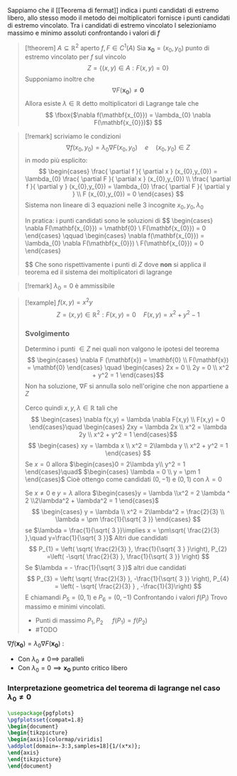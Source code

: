 Sappiamo che il [[Teorema di fermat]] indica i punti candidati di estremo libero, allo stesso modo il metodo dei moltiplicatori fornisce i punti candidati di estremo vincolato. Tra i candidati di estremo vincolato l selezioniamo massimo e minimo assoluti confrontando i valori di $f$

>[!theorem]
>$A \subseteq \mathbb{R}^2$ aperto $f,F \in C^1(A)$
>Sia $\mathbf{x_{0}} = (x_{0},y_{0})$ punto di estremo vincolato per $f$ sul vincolo
> $$ Z = \{(x,y) \in A : F(x,y) = 0\} $$
> Supponiamo inoltre che
> $$ \nabla F(\mathbf{x_{0}}) \neq \mathbf{0} $$
> Allora esiste $\lambda \in \mathbb{R}$ detto moltiplicatori di Lagrange tale che
>  $$ \fbox{$\nabla f(\mathbf{x_{0}}) = \lambda_{0} \nabla F(\mathbf{x_{0}})$} $$
> 

>[!remark] 
>scriviamo le condizioni
> $$ \nabla f(x_{0},y_{0}) = \lambda_{0} \nabla F(x_{0},y_{0})\quad e \quad(x_{0},y_{0}) \in Z $$
> in modo più esplicito:
> $$ \begin{cases}
> \frac{ \partial f }{ \partial x } (x_{0},y_{0}) = \lambda_{0} \frac{ \partial F }{ \partial x } (x_{0},y_{0}) \\
>\frac{ \partial f }{ \partial y } (x_{0},y_{0}) = \lambda_{0} \frac{ \partial F }{ \partial y } \\
F (x_{0},y_{0}) = 0 
>\end{cases} $$
>Sistema non lineare di 3 equazioni nelle 3 incognite $x_{0},y_{0},\lambda_{0}$
>
> In pratica:
> i punti candidati sono le soluzioni di 
> $$ \begin{cases}
> \nabla F(\mathbf{x_{0}}) = \mathbf{0} \\
F(\mathbf{x_{0}}) = 0
>\end{cases}
>\qquad
>\begin{cases}
>\nabla f(\mathbf{x_{0}}) = \lambda_{0} \nabla F(\mathbf{x_{0}}) \\
F(\mathbf{x_{0}}) = 0
>\end{cases}
>
>$$
>Che sono rispettivamente i punti di $Z$ dove **non** si applica il teorema ed il sistema dei moltiplicatori di lagrange



>[!remark] $\lambda_{0} = 0$ è ammissibile

>[!example]
>$f(x,y) = x^2y$
> $$ Z = {(x,y) \in \mathbb{R}^2 : F(x,y) = 0}\quad F(x,y) = x^2 +y^2 - 1 $$
> 
> ### Svolgimento
> Determino i punti $\in Z$ nei quali non valgono le ipotesi del teorema
>  $$ \begin{cases}
\nabla F (\mathbf{x}) = \mathbf{0} \\
F(\mathbf{x}) = \mathbf{0}
\end{cases}
\quad \begin{cases}
> 2x = 0 \\
2y = 0 \\
x^2 + y^2 = 1
\end{cases}$$
Non ha soluzione, $\nabla F$ si annulla solo nell'origine che non appartiene a $Z$
>
> Cerco quindi $x,y,\lambda \in \mathbb{R}$ tali che
> $$ \begin{cases}
>\nabla f(x,y) = \lambda \nabla F(x,y) \\
>F(x,y) = 0
\end{cases}\quad
\begin{cases}
>2xy = \lambda 2x \\
x^2 = \lambda 2y \\
>x^2 + y^2 = 1
\end{cases}$$
>$$ \begin{cases}
>xy = \lambda x \\
x^2 = 2\lambda y \\
x^2 + y^2 = 1
>\end{cases} $$
>Se $x = 0$ allora $\begin{cases}0 = 2\lambda y\\
>y^2 = 1
\end{cases}\quad$ $\begin{cases} \lambda = 0 \\
y = \pm 1
\end{cases}$
Cioè ottengo come candidati $(0,-1)$ e $(0,1)$ con $\lambda = 0$
>
>Se $x \neq 0$ e $y = \lambda$ allora $\begin{cases}y = \lambda
\\x^2 = 2 \lambda ^ 2
\\2\lambda^2 + \lambda^2 = 1
\end{cases}$
>$$ \begin{cases}
>y = \lambda \\
x^2 = 2\lambda^2 = \frac{2}{3} \\
\lambda = \pm \frac{1}{\sqrt{ 3 }}
>\end{cases} $$
>se $\lambda = \frac{1}{\sqrt{ 3 }}\implies x = \pm\sqrt{ \frac{2}{3} },\quad y=\frac{1}{\sqrt{ 3 }}$
>Altri due candidati
>$$ P_{1} = \left( \sqrt{ \frac{2}{3} }, \frac{1}{\sqrt{ 3 } }\right), P_{2} =\left( -\sqrt{ \frac{2}{3} }, \frac{1}{\sqrt{ 3 }}  \right) $$
>Se $\lambda = - \frac{1}{\sqrt{ 3 }}$ altri due candidati
>$$ P_{3} = \left( \sqrt{ \frac{2}{3} }, -\frac{1}{\sqrt{ 3 }} \right), P_{4} = \left( - \sqrt{ \frac{2}{3} } , -\frac{1}{3}\right)  $$
>E chiamandi $P_{5} = (0,1)$ e $P_{6} = (0,-1)$ 
>Confrontando i valori $f(P_{i})$
>Trovo massimo e minimi vincolati.
>- Punti di massimo $P_{1},P_{2}$ $\quad f(P_{1}) = f(P_{2})$
>- #TODO 


$\nabla f(\mathbf{x_{0}}) = \lambda_{0} \nabla F(\mathbf{x_{0}})$ :
- Con $\lambda_{0} \neq 0 \implies$ paralleli
- Con $\lambda_{0} = 0 \implies \mathbf{x_{0}}$ punto critico libero



### Interpretazione geometrica del teorema di lagrange nel caso $\lambda_{0} \neq 0$

```tikz
\usepackage{pgfplots}
\pgfplotsset{compat=1.8}
\begin{document}
\begin{tikzpicture}
\begin{axis}[colormap/viridis]
\addplot[domain=-3:3,samples=18]{1/(x*x)};
\end{axis}
\end{tikzpicture}
\end{document}
```
